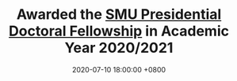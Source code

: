 ---
title: Awarded the <a href="https://graduatestudies.smu.edu.sg/phd/singapore-management-university-smu-presidential-doctoral-fellowships">SMU Presidential Doctoral Fellowship</a> in Academic Year 2020/2021
date: 2020-07-10 18:00:00 +0800
highlight: true
---